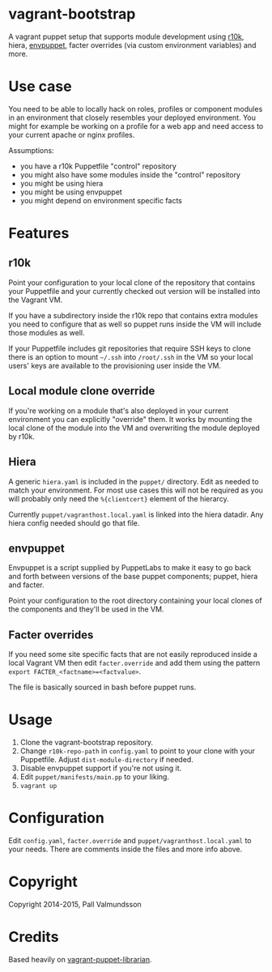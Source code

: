# vagrant-bootstrap
A vagrant puppet setup that supports module development using
[r10k](https://github.com/puppetlabs/r10k), hiera,
[envpuppet](https://puppetlabs.com/blog/use-envpuppet-test-multiple-puppet-versions),
facter overrides (via custom environment variables) and more.

# Use case
You need to be able to locally hack on roles, profiles or component
modules in an environment that closely resembles your deployed
environment. You might for example be working on a profile for a web
app and need access to your current apache or nginx profiles.

Assumptions:
* you have a r10k Puppetfile "control" repository
* you might also have some modules inside the "control" repository
* you might be using hiera
* you might be using envpuppet
* you might depend on environment specific facts

# Features

## r10k
Point your configuration to your local clone of the repository that contains
your Puppetfile and your currently checked out version will be installed into
the Vagrant VM.

If you have a subdirectory inside the r10k repo that contains extra modules
you need to configure that as well so puppet runs inside the VM will include
those modules as well.

If your Puppetfile includes git repositories that require SSH keys to clone
there is an option to mount `~/.ssh` into `/root/.ssh` in the VM so your
local users' keys are available to the provisioning user inside the VM.

## Local module clone override
If you're working on a module that's also deployed in your current environment
you can explicitly "override" them. It works by mounting the local clone of
the module into the VM and overwriting the module deployed by r10k. 

## Hiera
A generic `hiera.yaml` is included in the `puppet/` directory. Edit as needed
to match your environment. For most use cases this will not be required as
you will probably only need the `%{clientcert}` element of the hierarcy.

Currently `puppet/vagranthost.local.yaml` is linked into the hiera datadir.
Any hiera config needed should go that file.

## envpuppet
Envpuppet is a script supplied by PuppetLabs to make it easy to go back and
forth between versions of the base puppet components; puppet, hiera and facter.

Point your configuration to the root directory containing your local clones
of the components and they'll be used in the VM.

## Facter overrides
If you need some site specific facts that are not easily reproduced inside a
local Vagrant VM then edit `facter.override` and add them using the pattern
`export FACTER_<factname>=<factvalue>`.

The file is basically sourced in bash before puppet runs.

# Usage

1. Clone the vagrant-bootstrap repository.
2. Change `r10k-repo-path` in `config.yaml` to point to your clone with
your Puppetfile. Adjust `dist-module-directory` if needed.
3. Disable envpuppet support if you're not using it.
4. Edit `puppet/manifests/main.pp` to your liking.
5. `vagrant up`

# Configuration
Edit `config.yaml`, `facter.override` and `puppet/vagranthost.local.yaml` to
your needs. There are comments inside the files and more info above.

# Copyright
Copyright 2014-2015, Pall Valmundsson

# Credits
Based heavily on [vagrant-puppet-librarian](https://github.com/mindreframer/vagrant-puppet-librarian).
